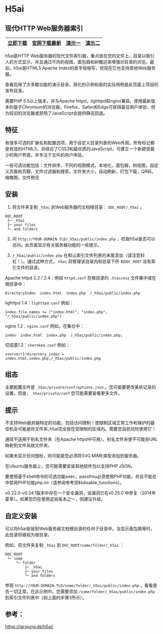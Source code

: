 # H5ai


## 现代HTTP Web服务器索引

[**立即下载**](https://release.larsjung.de/h5ai/h5ai-0.29.2.zip) | [**官网下载最新**](https://release.larsjung.de/h5ai/h5ai-0.29.2.zip) | [**演示一**](https://larsjung.de/h5ai/demo/) | [**演示二**](https://release.larsjung.de/) |
------------ | ------------- | ------------- | ------------- |


h5ai是HTTP Web服务器的现代文件索引器，重点放在您的文件上。目录以吸引人的方式显示，并且通过不同的视图，面包屑和树概述来增强对目录的浏览。最初，h5ai是HTML5 Apache Index的首字母缩写，但现在它也支持其他Web服务器。

查看启用了大多数功能的演示目录。简化的示例和我的实际用例是此页面上项目的发布目录。

需要PHP 5.5以上版本，并与Apache httpd，lighttpd和nginx兼容。使用最新版本的基于Chromium的浏览器，Firefox，Safari和Edge可获得最佳用户体验，但为较旧的浏览器或禁用了JavaScript会提供静态回退。


## 特征

有很多可选的扩展名和配置选项，用于自定义目录列表的Web外观。所有标记都是有效的HTML5，并结合了CSS3和最优质的JavaScript，可建立一个新颖但最少的用户界面，并专注于文件的用户体验。

一些可选功能包括：文件排序，不同的视图模式，本地化，面包屑，树视图，自定义页眉和页脚，文件过滤器和搜索，文件夹大小，自动刷新，打包下载，QR码，缩略图，文件预览


## 安装

1. 将文件夹复制 `_h5ai` 到Web服务器的文档根目录： `DOC_ROOT/_h5ai` 。

```
DOC_ROOT
 ├─ _h5ai
 ├─ your files
 └─ and folders
```

2. 问 `http://YOUR-DOMAIN.TLD/_h5ai/public/index.php` ，检查h5ai是否可以访问。此页面显示有关服务器功能的一些提示。

3. `/_h5ai/public/index.php` 在默认索引文件列表的末尾添加（请注意斜杠！）。通过这种方式， `h5ai` 将管理该目录内和目录下所 `有DOC_ROOT` 没有索引文件的目录。

Apache httpd 2.2 / 2.4：例如 `httpd.conf` 在根目录的 `.htaccess` 文件集中或在根目录中：

```
DirectoryIndex  index.html  index.php  /_h5ai/public/index.php
```

lighttpd 1.4：`lighttpd.conf` 例如：

```
index-file.names += ("index.html", "index.php", "/_h5ai/public/index.php")
```

nginx 1.2：`nginx.conf` 例如，在集合中：

```
index  index.html  index.php  /_h5ai/public/index.php;
```

切诺基1.2：`cherokee.conf` 例如：

```
vserver!1!directory_index = index.html,index.php,/_h5ai/public/index.php
```

## 组态

主要配置文件是 `_h5ai/private/conf/options.json` 。您可能要更改某些记录的设置。但是，`_h5ai/private/conf` 您可能需要查看更多文件。

## 提示

不支持Web服务器特定的功能，包括访问限制！使限制区域正常工作和保护的最佳机会可能是将文件夹_h5ai完全放在受限制的区域内。需要您自担风险使用它！

通常不适用于别名文件夹（在Apache httpd中可用）。别名文件夹使不可能将URL映射到文件系统文件夹。

如果未显示任何图标，则可能是您必须将SVG MIME类型添加到服务器。

在Ubuntu服务器上，您可能需要安装其他软件包以支持PHP JSON。

要使用基于shell命令的可选功能exec，passthru必须使用PHP功能，并且不能在中禁用PHP功能php.ini（请参阅参考资料disable_functions）。

v0.22.0-v0.24.1版本中存在一个安全漏洞，该漏洞已在v0.25.0 中修复（2014年夏季）。如果您仍在使用这些版本之一，则建议升级。

## 自定义安装

可以将h5ai安装到Web服务器文档根目录的任何子目录中。当显示面包屑等时，此目录将被视为根目录。

例如，将文件夹复制 `_h5ai` 到 `DOC_ROOT/some/folder/_h5ai` ：

```
DOC_ROOT
 └─ some
     └─ folder
         ├─ _h5ai
         ├─ your files
         └─ and folders
```
参观 `http://YOUR-DOMAIN.TLD/some/folder/_h5ai/public/index.php` ，看看是否一切正常。在此示例中，您需要添加 `/some/folder/_h5ai/public/index.php` 到索引文件列表中（如上面的步骤3所示）。

## 参考：
https://larsjung.de/h5ai/
